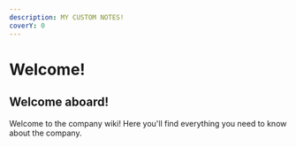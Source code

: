 ```yaml
---
description: MY CUSTOM NOTES!
coverY: 0
---
```


# Welcome!

## Welcome aboard!

Welcome to the company wiki! Here you'll find everything you need to know about the company.
